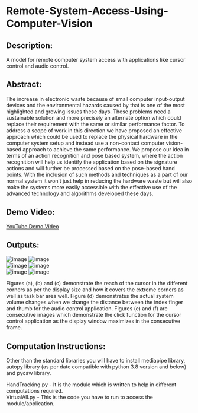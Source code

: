 # Remote-System-Access-Using-Computer-Vision
## Description: 
A model for remote computer system access with applications like cursor control and audio control.

## Abstract:
The increase in electronic waste because of small computer input-output devices and the environmental hazards caused by that is one of the most highlighted and growing issues these days. These problems need a sustainable solution and more precisely an alternate option which could replace their requirement with the same or similar performance factor. To address a scope of work in this direction we have proposed an effective approach which could be used to replace the physical hardware in the computer system setup and instead use a non-contact computer vision-based approach to achieve the same performance. We propose our idea in terms of an action recognition and pose based system, where the action recognition will help us identify the application based on the signature actions and will further be processed based on the pose-based hand points. With the inclusion of such methods and techniques as a part of our normal system it won’t just help in reducing the hardware waste but will also make the systems more easily accessible with the effective use of the advanced technology and algorithms developed these days.

## Demo Video:
[YouTube Demo Video](https://youtu.be/YOxCYI1V5Y0)

## Outputs:
![image](https://user-images.githubusercontent.com/83297868/145293166-9effb809-fbfa-4b76-9cf9-d0acf901db0a.png)
![image](https://user-images.githubusercontent.com/83297868/145293191-cef763e7-db16-4f55-a1d8-a77b4714440c.png)  
![image](https://user-images.githubusercontent.com/83297868/145293363-35e2238b-d939-4155-8723-9117241db29e.png)
![image](https://user-images.githubusercontent.com/83297868/145293378-d06bf7e1-a0a4-4160-b273-847b8c2d2d48.png)  
![image](https://user-images.githubusercontent.com/83297868/145293389-e1ef5b32-5aac-4574-9d1c-d9905a27d4f6.png)
![image](https://user-images.githubusercontent.com/83297868/145293411-803d61f8-6fda-4716-aeaa-c4ba5c87ff98.png)

Figures (a), (b) and (c) demonstrate the reach of the cursor in the different corners as per the display size and how it covers the extreme corners as well as task bar area well. Figure (d) demonstrates the actual system volume changes when we change the distance between the index finger and thumb for the audio control application. Figures (e) and (f) are consecutive images which demonstrate the click function for the cursor control application as the display window maximizes in the consecutive frame.

## Computation Instructions:
Other than the standard libraries you will have to install mediapipe library, autopy library (as per date compatible with python 3.8 version and below) and pycaw library.

HandTracking.py - It is the module which is written to help in different computations required.<br/>
VirtualAll.py - This is the code you have to run to access the module/application.
